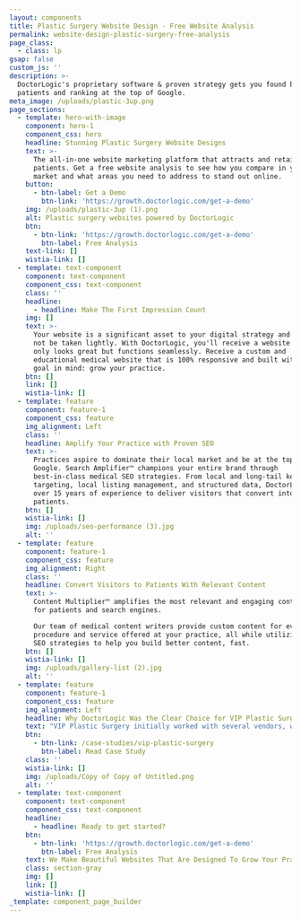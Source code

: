 ```yaml
---
layout: components
title: Plastic Surgery Website Design - Free Website Analysis
permalink: website-design-plastic-surgery-free-analysis
page_class:
  - class: lp
gsap: false
custom_js: ''
description: >-
  DoctorLogic's proprietary software & proven strategy gets you found by more
  patients and ranking at the top of Google.
meta_image: /uploads/plastic-3up.png
page_sections:
  - template: hero-with-image
    component: hero-1
    component_css: hero
    headline: Stunning Plastic Surgery Website Designs
    text: >-
      The all-in-one website marketing platform that attracts and retains more
      patients. Get a free website analysis to see how you compare in your
      market and what areas you need to address to stand out online. 
    button:
      - btn-label: Get a Demo
        btn-link: 'https://growth.doctorlogic.com/get-a-demo'
    img: /uploads/plastic-3up (1).png
    alt: Plastic surgery websites powered by DoctorLogic
    btn:
      - btn-link: 'https://growth.doctorlogic.com/get-a-demo'
        btn-label: Free Analysis
    text-link: []
    wistia-link: []
  - template: text-component
    component: text-component
    component_css: text-component
    class: ''
    headline:
      - headline: Make The First Impression Count
    img: []
    text: >-
      Your website is a significant asset to your digital strategy and should
      not be taken lightly. With DoctorLogic, you'll receive a website that not
      only looks great but functions seamlessly. Receive a custom and
      educational medical website that is 100% responsive and built with one
      goal in mind: grow your practice.
    btn: []
    link: []
    wistia-link: []
  - template: feature
    component: feature-1
    component_css: feature
    img_alignment: Left
    class: ''
    headline: Amplify Your Practice with Proven SEO
    text: >-
      Practices aspire to dominate their local market and be at the top of
      Google. Search Amplifier™ champions your entire brand through
      best-in-class medical SEO strategies. From local and long-tail keyword
      targeting, local listing management, and structured data, DoctorLogic uses
      over 15 years of experience to deliver visitors that convert into
      patients.
    btn: []
    wistia-link: []
    img: /uploads/seo-performance (3).jpg
    alt: ''
  - template: feature
    component: feature-1
    component_css: feature
    img_alignment: Right
    class: ''
    headline: Convert Visitors to Patients With Relevant Content
    text: >-
      Content Multiplier™ amplifies the most relevant and engaging content pages
      for patients and search engines.

      Our team of medical content writers provide custom content for every
      procedure and service offered at your practice, all while utilizing proven
      SEO strategies to help you build better content, fast.
    btn: []
    wistia-link: []
    img: /uploads/gallery-list (2).jpg
    alt: ''
  - template: feature
    component: feature-1
    component_css: feature
    img_alignment: Left
    headline: Why DoctorLogic Was the Clear Choice for VIP Plastic Surgery
    text: "VIP Plastic Surgery initially worked with several vendors, who were costly and unable to fulfill their promises of attracting patient leads through website traffic.\_Since partnering with DoctorLogic, VIP Plastic Surgery saw a growth in Page 1 keywords by 1,642%, resulting in an increase in website visits by 102%, a 55% increase in website leads, and a 10% lead-to-patient conversion rate."
    btn:
      - btn-link: /case-studies/vip-plastic-surgery
        btn-label: Read Case Study
    class: ''
    wistia-link: []
    img: /uploads/Copy of Copy of Untitled.png
    alt: ''
  - template: text-component
    component: text-component
    component_css: text-component
    headline:
      - headline: Ready to get started?
    btn:
      - btn-link: 'https://growth.doctorlogic.com/get-a-demo'
        btn-label: Free Analysis
    text: We Make Beautiful Websites That Are Designed To Grow Your Practice
    class: section-gray
    img: []
    link: []
    wistia-link: []
_template: component_page_builder
---
```


